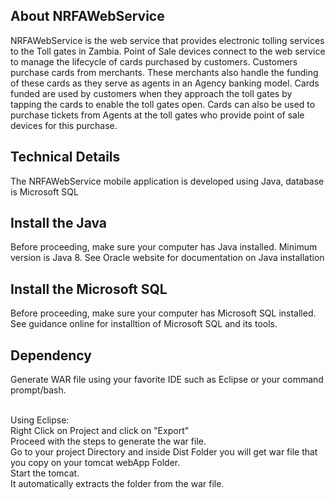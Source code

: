 ## About NRFAWebService

NRFAWebService is the web service that provides electronic tolling services to the Toll gates in Zambia. Point of Sale devices connect to the web service to manage the lifecycle of 
cards purchased by customers. Customers purchase cards from merchants. These merchants also handle the funding of these cards as they serve as agents in an Agency banking model. 
Cards funded are used by customers when they approach the toll gates by tapping the cards to enable the toll gates open. Cards can also be used to purchase tickets from Agents at 
the toll gates who provide point of sale devices for this purchase.
##


## Technical Details

The NRFAWebService mobile application is developed using Java, database is Microsoft SQL

## Install the Java
Before proceeding, make sure your computer has Java installed. Minimum version is Java 8. See Oracle website for documentation on Java installation

## Install the Microsoft SQL
Before proceeding, make sure your computer has Microsoft SQL installed. See guidance online for installtion of Microsoft SQL and its tools.

## Dependency
Generate WAR file using your favorite IDE such as Eclipse or your command prompt/bash. <br><br>

Using Eclipse:<br>
Right Click on Project and click on "Export"<br>
Proceed with the steps to generate the war file.<br>
Go to your project Directory and inside Dist Folder you will get war file that you copy on your tomcat webApp Folder.<br>
Start the tomcat.<br>
It automatically extracts the folder from the war file.
